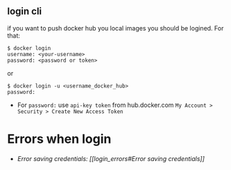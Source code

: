 ## login cli
if you want to push docker hub you local images you should be logined. For that:
```shell
$ docker login
username: <your-username>
password: <password or token>
```
or
```shell
$ docker login -u <username_docker_hub>
password:
```
 - For `password:` use `api-key token` from hub.docker.com `My Account > Security > Create New Access Token`

# Errors when login
 - ###### Error saving credentials: [[login_errors#Error saving credentials]]